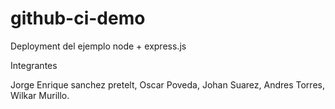 # github-ci-demo
Deployment del ejemplo node + express.js


Integrantes

Jorge Enrique sanchez pretelt,
Oscar Poveda,
Johan Suarez,
Andres Torres,
Wilkar Murillo.
